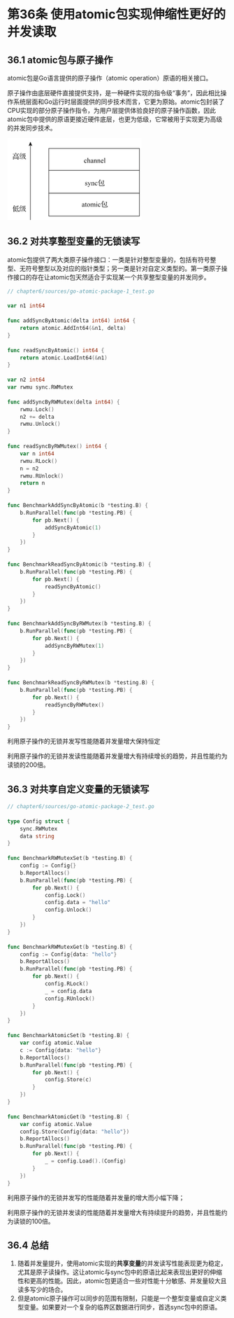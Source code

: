# 第36条 使用atomic包实现伸缩性更好的并发读取

## 36.1 atomic包与原子操作

atomic包是Go语言提供的原子操作（atomic operation）原语的相关接口。

原子操作由底层硬件直接提供支持，是一种硬件实现的指令级“事务”，因此相比操作系统层面和Go运行时层面提供的同步技术而言，它更为原始。atomic包封装了CPU实现的部分原子操作指令，为用户层提供体验良好的原子操作函数，因此atomic包中提供的原语更接近硬件底层，也更为低级，它常被用于实现更为高级的并发同步技术。

<img src="36.使用atomic包实现伸缩性更好的并发读取/images/image-20240805235934023.png" alt="image-20240805235934023" style="zoom:30%;" />

## 36.2 对共享整型变量的无锁读写

atomic包提供了两大类原子操作接口：一类是针对整型变量的，包括有符号整型、无符号整型以及对应的指针类型；另一类是针对自定义类型的。第一类原子操作接口的存在让atomic包天然适合于实现某一个共享整型变量的并发同步。

```go
// chapter6/sources/go-atomic-package-1_test.go 

var n1 int64

func addSyncByAtomic(delta int64) int64 {
    return atomic.AddInt64(&n1, delta)
}

func readSyncByAtomic() int64 {
    return atomic.LoadInt64(&n1)
}

var n2 int64
var rwmu sync.RWMutex

func addSyncByRWMutex(delta int64) {
    rwmu.Lock()
    n2 += delta
    rwmu.Unlock()
}

func readSyncByRWMutex() int64 {
    var n int64
    rwmu.RLock()
    n = n2
    rwmu.RUnlock()
    return n
}

func BenchmarkAddSyncByAtomic(b *testing.B) {
    b.RunParallel(func(pb *testing.PB) {
        for pb.Next() {
            addSyncByAtomic(1)
        }
    })
}

func BenchmarkReadSyncByAtomic(b *testing.B) {
    b.RunParallel(func(pb *testing.PB) {
        for pb.Next() {
            readSyncByAtomic()
        }
    })
}

func BenchmarkAddSyncByRWMutex(b *testing.B) {
    b.RunParallel(func(pb *testing.PB) {
        for pb.Next() {
            addSyncByRWMutex(1)
        }
    })
}

func BenchmarkReadSyncByRWMutex(b *testing.B) {
    b.RunParallel(func(pb *testing.PB) {
        for pb.Next() {
            readSyncByRWMutex()
        }
    })
}
```

利用原子操作的无锁并发写性能随着并发量增大保持恒定

利用原子操作的无锁并发读性能随着并发量增大有持续增长的趋势，并且性能约为读锁的200倍。

## 36.3 对共享自定义变量的无锁读写

```go
// chapter6/sources/go-atomic-package-2_test.go 

type Config struct {
    sync.RWMutex
    data string
}

func BenchmarkRWMutexSet(b *testing.B) {
    config := Config{}
    b.ReportAllocs()
    b.RunParallel(func(pb *testing.PB) {
        for pb.Next() {
            config.Lock()
            config.data = "hello"
            config.Unlock()
        }
    })
}

func BenchmarkRWMutexGet(b *testing.B) {
    config := Config{data: "hello"}
    b.ReportAllocs()
    b.RunParallel(func(pb *testing.PB) {
        for pb.Next() {
            config.RLock()
            _ = config.data
            config.RUnlock()
        }
    })
}

func BenchmarkAtomicSet(b *testing.B) {
    var config atomic.Value
    c := Config{data: "hello"}
    b.ReportAllocs()
    b.RunParallel(func(pb *testing.PB) {
        for pb.Next() {
            config.Store(c)
        }
    })
}

func BenchmarkAtomicGet(b *testing.B) {
    var config atomic.Value
    config.Store(Config{data: "hello"})
    b.ReportAllocs()
    b.RunParallel(func(pb *testing.PB) {
        for pb.Next() {
            _ = config.Load().(Config)
        }
    })
}
```

利用原子操作的无锁并发写的性能随着并发量的增大而小幅下降；

利用原子操作的无锁并发读的性能随着并发量增大有持续提升的趋势，并且性能约为读锁的100倍。

## 36.4 总结

1. 随着并发量提升，使用atomic实现的**共享变量**的并发读写性能表现更为稳定，尤其是原子读操作。这让atomic与sync包中的原语比起来表现出更好的伸缩性和更高的性能。因此，atomic包更适合一些对性能十分敏感、并发量较大且读多写少的场合。
2. 但是atomic原子操作可以同步的范围有限制，只能是一个整型变量或自定义类型变量。如果要对一个复杂的临界区数据进行同步，首选sync包中的原语。